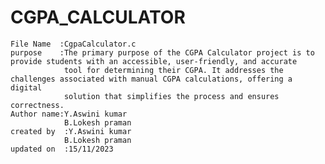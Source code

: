 # CGPA_CALCULATOR
    File Name  :CgpaCalculator.c 
    purpose    :The primary purpose of the CGPA Calculator project is to provide students with an accessible, user-friendly, and accurate 
                tool for determining their CGPA. It addresses the challenges associated with manual CGPA calculations, offering a digital 
                solution that simplifies the process and ensures correctness. 
    Author name:Y.Aswini kumar
                B.Lokesh praman
    created by  :Y.Aswini kumar
                B.Lokesh praman
    updated on  :15/11/2023

